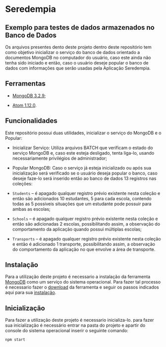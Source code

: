 # Seredempia

## Exemplo para testes de dados armazenados no Banco de Dados

Os arquivos presentes dento deste projeto dentro deste repositório tem como objetivo inicializar o serviço do banco de dados orientado a documentos MongoDB no computador do usuário, caso este ainda não tenha sido iniciado e então, caso o usuário deseje popular o banco de dados com informações que serão usadas pela Aplicação Seredempia.

## Ferramentas

* [MongoDB 3.2.9](https://www.mongodb.com/);

* [Atom 1.12.0](https://atom.io/).

## Funcionalidades

Este repositório possui duas utilidades, inicializar o serviço do MongoDB e o Popular:

*	Inicializar Serviço: Utiliza arquivos BATCH que verificam o estado do serviço MongoDB e, caso este esteja desligado, tenta liga-lo, usando necessariamente privilégios de administrador;

*	Popular MongoDB: Caso o serviço já esteja inicializado ou após sua inicialização será verificado se o usuário deseja popular o banco, caso deseje faze-lo será inserido então ao banco de dados 13 registros nas coleções:

  * `Students` – é apagado qualquer registro prévio existente nesta coleção e então são adicionados 10 estudantes, 5 para cada escola, contendo todas as 5 possíveis situações que um estudante pode possuir para ambas as escolas;

  *	`Schools` – é apagado qualquer registro prévio existente nesta coleção e então são adicionadas 2 escolas, possibilitando assim, a observação do comportamento da aplicação quando possui múltiplas escolas;

  * `Transports` – é apagado qualquer registro prévio existente nesta coleção e então é adicionado 1 transporte, possibilitando assim, a observação do comportamento da aplicação no que envolve a área de transporte.

## Instalação

Para a utilização deste projeto é necessario a instalação da ferramenta [MongoDB](https://www.mongodb.com/) como um serviço do sistema operacional. Para fazer tal processo é necessario fazer o [download](https://www.mongodb.com/download-center?jmp=docs&_ga=1.80617431.1930710430.1480714003#community) da ferramenta e seguir os passos indicados aqui para sua [instalação](https://docs.mongodb.com/v3.2/installation/).

## Inicialização

Para fazer a utilização deste projeto é necessario inicializa-lo. para fazer sua inicialização é necessário entrar na pasta do projeto e apartir do console do sistema operacional inserir o seguinte comando:

```bash
npm start
```
